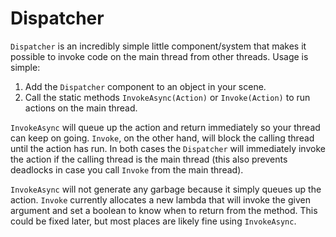 Dispatcher
===

`Dispatcher` is an incredibly simple little component/system that makes it possible to invoke code on the main thread from other threads. Usage is simple:

1. Add the `Dispatcher` component to an object in your scene.
2. Call the static methods `InvokeAsync(Action)` or `Invoke(Action)` to run actions on the main thread.

`InvokeAsync` will queue up the action and return immediately so your thread can keep on going. `Invoke`, on the other hand, will block the calling thread until the action has run. In both cases the `Dispatcher` will immediately invoke the action if the calling thread is the main thread (this also prevents deadlocks in case you call `Invoke` from the main thread).

`InvokeAsync` will not generate any garbage because it simply queues up the action. `Invoke` currently allocates a new lambda that will invoke the given argument and set a boolean to know when to return from the method. This could be fixed later, but most places are likely fine using `InvokeAsync`.
